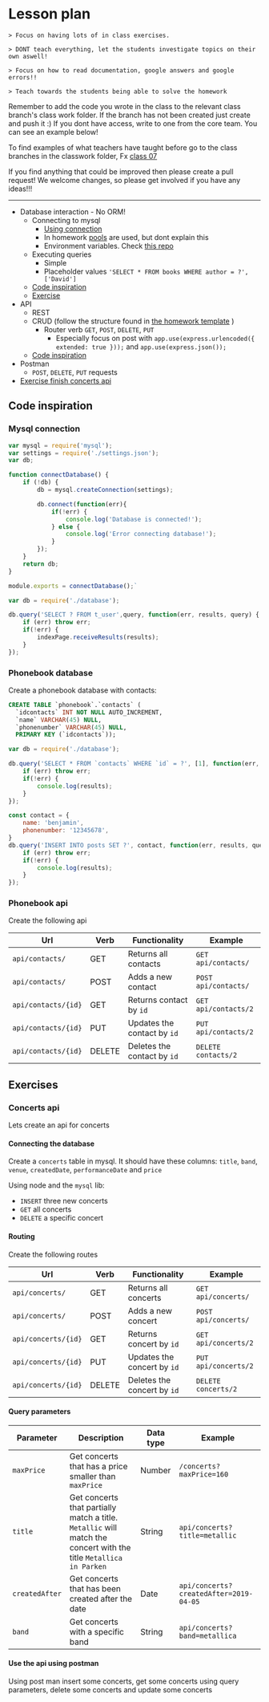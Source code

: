 # Lesson plan

```
> Focus on having lots of in class exercises.

> DONT teach everything, let the students investigate topics on their own aswell!

> Focus on how to read documentation, google answers and google errors!!

> Teach towards the students being able to solve the homework
```

Remember to add the code you wrote in the class to the relevant class branch's class work folder. If the branch has not been created just create and push it :) If you dont have access, write to one from the core team. You can see an example below!

To find examples of what teachers have taught before go to the class branches in the classwork folder, Fx [class 07](https://github.com/HackYourFuture-CPH/JavaScript/tree/class07/JavaScript1/Week1/classwork)

If you find anything that could be improved then please create a pull request! We welcome changes, so please get involved if you have any ideas!!!

---
- Database interaction - No ORM!
  - Connecting to mysql
    - [Using connection](#Mysql-connection)
    - In homework [pools](homework/src/server/database.js) are used, but dont explain this
    - Environment variables. Check [this repo](homework/README.md#environment-variables)
  - Executing queries
    - Simple
    - Placeholder values `'SELECT * FROM books WHERE author = ?', ['David']`
  - [Code inspiration](#phonebook-database)
  - [Exercise](#connecting-the-database)
- API
  - REST
  - CRUD (follow the structure found in [the homework template](./homework/src/server) )
    - Router verb `GET`, `POST`, `DELETE`, `PUT`
      - Especially focus on post with `app.use(express.urlencoded({ extended: true }));` and `app.use(express.json());`
  - [Code inspiration](#phonebook-api)
- Postman
  - `POST`, `DELETE`, `PUT` requests
- [Exercise finish concerts api](#concerts-api)

## Code inspiration

### Mysql connection
```js
var mysql = require('mysql');
var settings = require('./settings.json');
var db;

function connectDatabase() {
    if (!db) {
        db = mysql.createConnection(settings);

        db.connect(function(err){
            if(!err) {
                console.log('Database is connected!');
            } else {
                console.log('Error connecting database!');
            }
        });
    }
    return db;
}

module.exports = connectDatabase();`
```

```js
var db = require('./database');

db.query('SELECT ? FROM t_user',query, function(err, results, query) {
    if (err) throw err;
    if(!err) {
        indexPage.receiveResults(results);
    }
});
```

### Phonebook database
Create a phonebook database with contacts:

```sql
CREATE TABLE `phonebook`.`contacts` (
  `idcontacts` INT NOT NULL AUTO_INCREMENT,
  `name` VARCHAR(45) NULL,
  `phonenumber` VARCHAR(45) NULL,
  PRIMARY KEY (`idcontacts`));
```

```js
var db = require('./database');

db.query('SELECT * FROM `contacts` WHERE `id` = ?', [1], function(err, results, query) {
    if (err) throw err;
    if(!err) {
        console.log(results);
    }
});

const contact = {
    name: 'benjamin',
    phonenumber: '12345678',
}
db.query('INSERT INTO posts SET ?', contact, function(err, results, query) {
    if (err) throw err;
    if(!err) {
        console.log(results);
    }
});

```

### Phonebook api
Create the following api

| Url | Verb | Functionality | Example | 
| ---- | ----- | ---- | -------- |
| `api/contacts/` | GET | Returns all contacts | `GET api/contacts/` |
| `api/contacts/` | POST | Adds a new contact | `POST api/contacts/` |
| `api/contacts/{id}` | GET | Returns contact by `id` | `GET api/contacts/2` |
| `api/contacts/{id}` | PUT | Updates the contact by `id` | `PUT api/contacts/2` |
| `api/contacts/{id}` | DELETE | Deletes the contact by `id` | `DELETE contacts/2` |

## Exercises

### Concerts api

Lets create an api for concerts

#### Connecting the database
Create a `concerts` table in mysql. It should have these columns: `title`, `band`, `venue`, `createdDate`, `performanceDate` and `price`

Using node and the `mysql` lib:
- `INSERT` three new concerts
- `GET` all concerts
- `DELETE` a specific concert

#### Routing

Create the following routes

| Url | Verb | Functionality | Example | 
| ---- | ----- | ---- | -------- |
| `api/concerts/` | GET | Returns all concerts | `GET api/concerts/` |
| `api/concerts/` | POST | Adds a new concert | `POST api/concerts/` |
| `api/concerts/{id}` | GET | Returns concert by `id` | `GET api/concerts/2` |
| `api/concerts/{id}` | PUT | Updates the concert by `id` | `PUT api/concerts/2` |
| `api/concerts/{id}` | DELETE | Deletes the concert by `id` | `DELETE concerts/2` |

#### Query parameters
| Parameter | Description | Data type | Example | 
| ---- | ----- | ---- | -------- |
| `maxPrice` | Get concerts that has a price smaller than `maxPrice` | Number | `/concerts?maxPrice=160` |
| `title` | Get concerts that partially match a title. `Metallic` will match the concert with the title `Metallica in Parken` | String | `api/concerts?title=metallic` |
| `createdAfter` | Get concerts that has been created after the date | Date | `api/concerts?createdAfter=2019-04-05` |
| `band` | Get concerts with a specific band | String | `api/concerts?band=metallica` |


#### Use the api using postman
Using post man insert some concerts, get some concerts using query parameters, delete some concerts and update some concerts